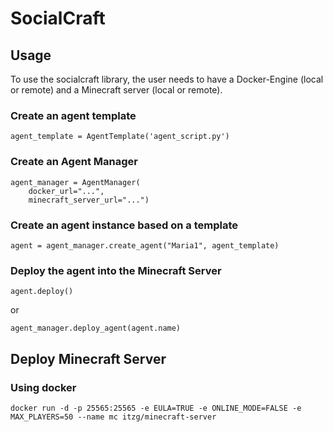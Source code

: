 # SocialCraft

## Usage

To use the socialcraft library, the user needs to have a Docker-Engine (local or remote) and a Minecraft server (local or remote).

### Create an agent template
```
agent_template = AgentTemplate('agent_script.py')
```

### Create an Agent Manager
```
agent_manager = AgentManager(
    docker_url="...", 
    minecraft_server_url="...")
```

### Create an agent instance based on a template
```
agent = agent_manager.create_agent("Maria1", agent_template)
```

### Deploy the agent into the Minecraft Server
```
agent.deploy() 
```
or 
```
agent_manager.deploy_agent(agent.name)
```

## Deploy Minecraft Server

### Using docker

```
docker run -d -p 25565:25565 -e EULA=TRUE -e ONLINE_MODE=FALSE -e MAX_PLAYERS=50 --name mc itzg/minecraft-server
```
